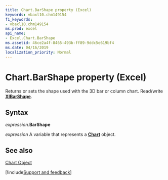 ```yaml
---
title: Chart.BarShape property (Excel)
keywords: vbaxl10.chm149154
f1_keywords:
- vbaxl10.chm149154
ms.prod: excel
api_name:
- Excel.Chart.BarShape
ms.assetid: 46ce2a4f-8465-493b-ff89-9ddc5e619bf4
ms.date: 04/16/2019
localization_priority: Normal
---
```



# Chart.BarShape property (Excel)

Returns or sets the shape used with the 3D bar or column chart. Read/write  **[XlBarShape](Excel.XlBarShape.md)**.


## Syntax

_expression_.**BarShape**

_expression_ A variable that represents a **[Chart](Excel.Chart(object).md)** object.


## See also


[Chart Object](Excel.Chart(object).md)

[!include[Support and feedback](~/includes/feedback-boilerplate.md)]